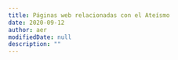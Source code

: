 ```yaml
---
title: Páginas web relacionadas con el Ateísmo
date: 2020-09-12
author: aer
modifiedDate: null
description: ""
---
```


